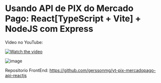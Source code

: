 # Usando API de PIX do Mercado Pago: React[TypeScript + Vite] + NodeJS com Express 


Video no YouTube: 

[![Watch the video](https://img.youtube.com/vi/NlEQ0fFUGB0/maxresdefault.jpg)](https://youtu.be/NlEQ0fFUGB0)



![image](https://github.com/gerssonmg/yt-pix-mercadopago-api-reactjs/assets/12429717/e1f88a84-d4df-4e02-9bb3-6066a22945c7)

Repositorio FrontEnd: https://github.com/gerssonmg/yt-pix-mercadopago-api-reactjs

<!--
This template provides a minimal setup to get React working in Vite with HMR and some ESLint rules.

Currently, two official plugins are available:

- [@vitejs/plugin-react](https://github.com/vitejs/vite-plugin-react/blob/main/packages/plugin-react/README.md) uses [Babel](https://babeljs.io/) for Fast Refresh
- [@vitejs/plugin-react-swc](https://github.com/vitejs/vite-plugin-react-swc) uses [SWC](https://swc.rs/) for Fast Refresh

## Expanding the ESLint configuration

If you are developing a production application, we recommend updating the configuration to enable type aware lint rules:

- Configure the top-level `parserOptions` property like this:

```js
export default {
  // other rules...
  parserOptions: {
    ecmaVersion: 'latest',
    sourceType: 'module',
    project: ['./tsconfig.json', './tsconfig.node.json'],
    tsconfigRootDir: __dirname,
  },
}
```

- Replace `plugin:@typescript-eslint/recommended` to `plugin:@typescript-eslint/recommended-type-checked` or `plugin:@typescript-eslint/strict-type-checked`
- Optionally add `plugin:@typescript-eslint/stylistic-type-checked`
- Install [eslint-plugin-react](https://github.com/jsx-eslint/eslint-plugin-react) and add `plugin:react/recommended` & `plugin:react/jsx-runtime` to the `extends` list
-->
